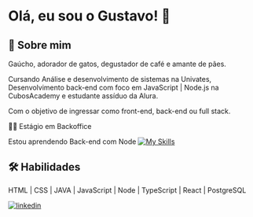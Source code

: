 
# Olá, eu sou o Gustavo! 👋


## 🚀 Sobre mim
Gaúcho, adorador de gatos, degustador de café e amante de pães. 

Cursando Análise e desenvolvimento de sistemas na Univates, Desenvolvimento back-end com foco em JavaScript | Node.js na CubosAcademy e estudante assíduo da Alura.

Com o objetivo de ingressar como front-end, back-end ou full stack.


👩‍💻 Estágio em Backoffice

 Estou aprendendo Back-end com Node [![My Skills](https://skills.thijs.gg/icons?i=nodejs&theme=light)](https://skills.thijs.gg)



## 🛠 Habilidades
HTML | CSS | JAVA | JavaScript | Node | TypeScript | React | PostgreSQL


[![linkedin](https://img.shields.io/badge/linkedin-0A66C2?style=for-the-badge&logo=linkedin&logoColor=white)](https://www.linkedin.com/in/gustavo-ribeiro-lempfert/)

